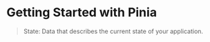 # Getting Started with Pinia

>   State:  Data that describes the current state of your application.



